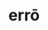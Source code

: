 ---
title: errō
meaning: to wander
ch: five
pos: verb
inf: errāre
secondppstem: err
infend: āre
conjugation: first
derivative: erroneous
---